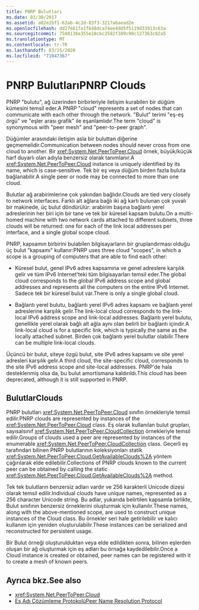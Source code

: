 ```yaml
---
title: PNRP Bulutları
ms.date: 03/30/2017
ms.assetid: a82e2bf1-62ab-4c2d-83f3-3217a6aead2e
ms.openlocfilehash: dd27e61fe1f648dcaf4ee4dd5f5119d33913c63a
ms.sourcegitcommit: 7588136e355e10cbc2582f389c90c127363c02a5
ms.translationtype: MT
ms.contentlocale: tr-TR
ms.lasthandoff: 03/15/2020
ms.locfileid: "71047367"
---
```

# <a name="pnrp-clouds"></a><span data-ttu-id="fc4fb-102">PNRP Bulutları</span><span class="sxs-lookup"><span data-stu-id="fc4fb-102">PNRP Clouds</span></span>
<span data-ttu-id="fc4fb-103">PNRP "bulutu", ağ üzerinden birbirleriyle iletişim kurabilen bir düğüm kümesini temsil eder.</span><span class="sxs-lookup"><span data-stu-id="fc4fb-103">A PNRP "cloud" represents a set of nodes that can communicate with each other through the network.</span></span> <span data-ttu-id="fc4fb-104">"Bulut" terimi "eş-eş örgü" ve "eşler arası grafik" ile eşanlamlıdır.</span><span class="sxs-lookup"><span data-stu-id="fc4fb-104">The term "cloud" is synonymous with "peer mesh" and "peer-to-peer graph".</span></span>  
  
 <span data-ttu-id="fc4fb-105">Düğümler arasındaki iletişim asla bir buluttan diğerine geçmemelidir.</span><span class="sxs-lookup"><span data-stu-id="fc4fb-105">Communication between nodes should never cross from one cloud to another.</span></span> <span data-ttu-id="fc4fb-106">Bir <xref:System.Net.PeerToPeer.Cloud> örnek, büyük/küçük harf duyarlı olan adıyla benzersiz olarak tanımlanır.</span><span class="sxs-lookup"><span data-stu-id="fc4fb-106">A <xref:System.Net.PeerToPeer.Cloud> instance is uniquely identified by its name, which is case-sensitive.</span></span> <span data-ttu-id="fc4fb-107">Tek bir eş veya düğüm birden fazla buluta bağlanabilir.</span><span class="sxs-lookup"><span data-stu-id="fc4fb-107">A single peer or node may be connected to more than one cloud.</span></span>  
  
 <span data-ttu-id="fc4fb-108">Bulutlar ağ arabirimlerine çok yakından bağlıdır.</span><span class="sxs-lookup"><span data-stu-id="fc4fb-108">Clouds are tied very closely to network interfaces.</span></span>  <span data-ttu-id="fc4fb-109">Farklı alt ağlara bağlı iki ağ kartı bulunan çok yuvalı bir makinede, üç bulut döndürülür: arabirim başına bağlantı yerel adreslerinin her biri için bir tane ve tek bir küresel kapsam bulutu.</span><span class="sxs-lookup"><span data-stu-id="fc4fb-109">On a multi-homed machine with two network cards attached to different subnets, three clouds will be returned: one for each of the link local addresses per interface, and a single global scope cloud.</span></span>  
  
 <span data-ttu-id="fc4fb-110">PNRP, kapsamın birbirini bulabilen bilgisayarların bir gruplandırması olduğu üç bulut "kapsamı" kullanır:</span><span class="sxs-lookup"><span data-stu-id="fc4fb-110">PNRP uses three cloud "scopes", in which a scope is a grouping of computers that are able to find each other:</span></span>  
  
- <span data-ttu-id="fc4fb-111">Küresel bulut, genel IPv6 adres kapsamına ve genel adreslere karşılık gelir ve tüm IPv6 Internet'teki tüm bilgisayarları temsil eder.</span><span class="sxs-lookup"><span data-stu-id="fc4fb-111">The global cloud corresponds to the global IPv6 address scope and global addresses and represents all the computers on the entire IPv6 Internet.</span></span> <span data-ttu-id="fc4fb-112">Sadece tek bir küresel bulut var.</span><span class="sxs-lookup"><span data-stu-id="fc4fb-112">There is only a single global cloud.</span></span>  
  
- <span data-ttu-id="fc4fb-113">Bağlantı yerel bulutu, bağlantı yerel IPv6 adres kapsamı ve bağlantı yerel adreslerine karşılık gelir.</span><span class="sxs-lookup"><span data-stu-id="fc4fb-113">The link-local cloud corresponds to the link-local IPv6 address scope and link-local addresses.</span></span> <span data-ttu-id="fc4fb-114">Bağlantı yerel bulutu, genellikle yerel olarak bağlı alt ağla aynı olan belirli bir bağlantı içindir.</span><span class="sxs-lookup"><span data-stu-id="fc4fb-114">A link-local cloud is for a specific link, which is typically the same as the locally attached subnet.</span></span> <span data-ttu-id="fc4fb-115">Birden çok bağlantı yerel bulutlar olabilir.</span><span class="sxs-lookup"><span data-stu-id="fc4fb-115">There can be multiple link-local clouds.</span></span>  
  
 <span data-ttu-id="fc4fb-116">Üçüncü bir bulut, siteye özgü bulut, site IPv6 adres kapsamı ve site yerel adresleri karşılık gelir.</span><span class="sxs-lookup"><span data-stu-id="fc4fb-116">A third cloud, the site-specific cloud, corresponds to the site IPv6 address scope and site-local addresses.</span></span> <span data-ttu-id="fc4fb-117">PNRP'de hala desteklenmiş olsa da, bu bulut amortismana kaldırıldı.</span><span class="sxs-lookup"><span data-stu-id="fc4fb-117">This cloud has been deprecated, although it is still supported in PNRP.</span></span>  
  
## <a name="clouds"></a><span data-ttu-id="fc4fb-118">Bulutlar</span><span class="sxs-lookup"><span data-stu-id="fc4fb-118">Clouds</span></span>  
 <span data-ttu-id="fc4fb-119">PNRP bulutları <xref:System.Net.PeerToPeer.Cloud> sınıfın örnekleriyle temsil edilir.</span><span class="sxs-lookup"><span data-stu-id="fc4fb-119">PNRP clouds are represented by instances of the <xref:System.Net.PeerToPeer.Cloud> class.</span></span> <span data-ttu-id="fc4fb-120">Eş olarak kullanılan bulut grupları, sayısalsınıf <xref:System.Net.PeerToPeer.CloudCollection> örnekleriyle temsil edilir.</span><span class="sxs-lookup"><span data-stu-id="fc4fb-120">Groups of clouds used a peer are represented by instances of the enumerable <xref:System.Net.PeerToPeer.CloudCollection> class.</span></span> <span data-ttu-id="fc4fb-121">Geçerli eş tarafından bilinen PNRP bulutlarının koleksiyonları statik <xref:System.Net.PeerToPeer.Cloud.GetAvailableClouds%2A> yöntem çağırılarak elde edilebilir.</span><span class="sxs-lookup"><span data-stu-id="fc4fb-121">Collections of PNRP clouds known to the current peer can be obtained by calling the static <xref:System.Net.PeerToPeer.Cloud.GetAvailableClouds%2A> method.</span></span>  
  
 <span data-ttu-id="fc4fb-122">Tek tek bulutların benzersiz adları vardır ve 256 karakterli Unicode dizesi olarak temsil edilir.</span><span class="sxs-lookup"><span data-stu-id="fc4fb-122">Individual clouds have unique names, represented as a 256 character Unicode string.</span></span> <span data-ttu-id="fc4fb-123">Bu adlar, yukarıda belirtilen kapsamla birlikte, Bulut sınıfının benzersiz örneklerini oluşturmak için kullanılır.</span><span class="sxs-lookup"><span data-stu-id="fc4fb-123">These names, along with the above-mentioned scope, are used to construct unique instances of the Cloud class.</span></span> <span data-ttu-id="fc4fb-124">Bu örnekler seri hale getirilebilir ve kalıcı kullanım için yeniden oluşturulabilir.</span><span class="sxs-lookup"><span data-stu-id="fc4fb-124">These instances can be serialized and reconstructed for persistent usage.</span></span>  
  
 <span data-ttu-id="fc4fb-125">Bir Bulut örneği oluşturulduktan veya elde edildikten sonra, bilinen eşlerden oluşan bir ağ oluşturmak için eş adları bu örnağa kaydedilebilir.</span><span class="sxs-lookup"><span data-stu-id="fc4fb-125">Once a Cloud instance is created or obtained, peer names can be registered with it to create a mesh of known peers.</span></span>  
  
## <a name="see-also"></a><span data-ttu-id="fc4fb-126">Ayrıca bkz.</span><span class="sxs-lookup"><span data-stu-id="fc4fb-126">See also</span></span>

- <xref:System.Net.PeerToPeer.Cloud>
- [<span data-ttu-id="fc4fb-127">Eş Adı Çözümleme Protokolü</span><span class="sxs-lookup"><span data-stu-id="fc4fb-127">Peer Name Resolution Protocol</span></span>](peer-name-resolution-protocol.md)
